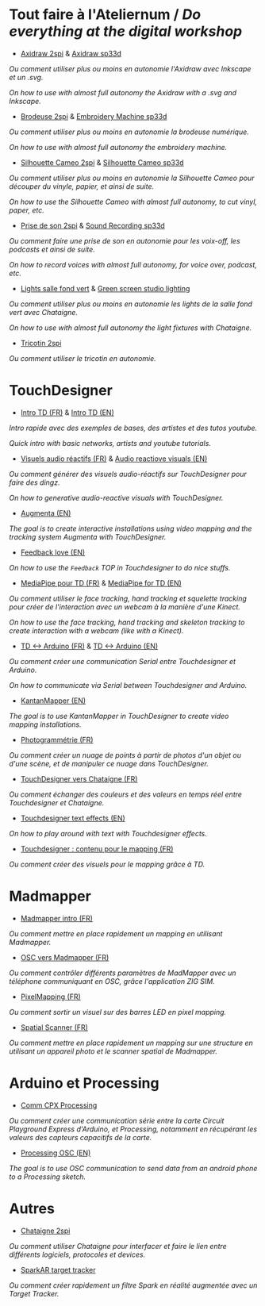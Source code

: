 # Tout faire à l'Ateliernum / *Do everything at the digital workshop*

- [Axidraw 2spi](https://github.com/LucieMrc/Axidraw_2spi) & [Axidraw sp33d](https://github.com/LucieMrc/Axidraw_sp33d)

*Ou comment utiliser plus ou moins en autonomie l'Axidraw avec Inkscape et un .svg.*

*On how to use with almost full autonomy the Axidraw with a .svg and Inkscape.*

- [Brodeuse 2spi](https://github.com/LucieMrc/BrodeuseNum_2spi) & [Embroidery Machine sp33d](https://github.com/LucieMrc/EmbroideryMachine_sp33d)

*Ou comment utiliser plus ou moins en autonomie la brodeuse numérique.*

*On how to use with almost full autonomy the embroidery machine.*

- [Silhouette Cameo 2spi](https://github.com/LucieMrc/SilhouetteCameo_2spi) & [Silhouette Cameo sp33d](https://github.com/LucieMrc/SilhouetteCameo_sp33d)

*Ou comment utiliser plus ou moins en autonomie la Silhouette Cameo pour découper du vinyle, papier, et ainsi de suite.*

*On how to use the Silhouette Cameo with almost full autonomy, to cut vinyl, paper, etc.*

- [Prise de son 2spi](https://github.com/LucieMrc/Prise2son_2spi) & [Sound Recording sp33d](https://github.com/LucieMrc/SoundRecording_sp33d)

*Ou comment faire une prise de son en autonomie pour les voix-off, les podcasts et ainsi de suite.*

*On how to record voices with almost full autonomy, for voice over, podcast, etc.*

- [Lights salle fond vert](https://github.com/LucieMrc/SalleFondVert_Controller) & [Green screen studio lighting](https://github.com/LucieMrc/GreenScreenStudio)

*Ou comment utiliser plus ou moins en autonomie les lights de la salle fond vert avec Chataigne.*

*On how to use with almost full autonomy the light fixtures with Chataigne.*

- [Tricotin 2spi](https://github.com/LucieMrc/SalleFondVert_Controller)

*Ou comment utiliser le tricotin en autonomie.*

# TouchDesigner
- [Intro TD (FR)](https://github.com/LucieMrc/IntroTD_FR) & [Intro TD (EN)](https://github.com/LucieMrc/IntroTD_Stereolux) 

*Intro rapide avec des exemples de bases, des artistes et des tutos youtube.*

*Quick intro with basic networks, artists and youtube tutorials.*

- [Visuels audio réactifs (FR)](https://github.com/LucieMrc/TD_audioreact_love) & [Audio reactiove visuals (EN)](https://github.com/LucieMrc/TD_audioreact_love_EN)

*Ou comment générer des visuels audio-réactifs sur TouchDesigner pour faire des dingz.*

*On how to generative audio-reactive visuals with TouchDesigner.*

- [Augmenta (EN)](https://github.com/LucieMrc/TD_Augmenta)

*The goal is to create interactive installations using video mapping and the tracking system Augmenta with TouchDesigner.*

- [Feedback love (EN)](https://github.com/LucieMrc/TD_feedback_love_EN)

*On how to use the `Feedback` TOP in Touchdesigner to do nice stuffs.*

- [MediaPipe pour TD (FR)](https://github.com/LucieMrc/MediaPipe_TD_FR) & [MediaPipe for TD (EN)](https://github.com/LucieMrc/MediaPipe_TD_EN)

*Ou comment utiliser le face tracking, hand tracking et squelette tracking pour créer de l'interaction avec un webcam à la manière d'une Kinect.*

*On how to use the face tracking, hand tracking and skeleton tracking to create interaction with a webcam (like with a Kinect).*

- [TD <-> Arduino (FR)](https://github.com/LucieMrc/TD_Arduino_FR) & [TD <-> Arduino (EN)](https://github.com/LucieMrc/TD_Arduino_EN)

*Ou comment créer une communication Serial entre Touchdesigner et Arduino.*

*On how to communicate via Serial between Touchdesigner and Arduino.*

- [KantanMapper (EN)](https://github.com/LucieMrc/TD_KantanMapper)

*The goal is to use KantanMapper in TouchDesigner to create video mapping installations.*

- [Photogrammétrie (FR)](https://github.com/LucieMrc/Photogrammetrie)

*Ou comment créer un nuage de points à partir de photos d'un objet ou d'une scène, et de manipuler ce nuage dans TouchDesigner.*

- [TouchDesigner vers Chataigne (FR)](https://github.com/LucieMrc/TouchDesigner_Chataigne)

*Ou comment échanger des couleurs et des valeurs en temps réel entre Touchdesigner et Chataigne.*

- [Touchdesigner text effects (EN)](https://github.com/LucieMrc/TD_textEffects)

*On how to play around with text with Touchdesigner effects.*

- [Touchdesigner : contenu pour le mapping (FR)](https://github.com/LucieMrc/TD_Contenu-pour-le-mapping)

*Ou comment créer des visuels pour le mapping grâce à TD.*

<!-- - [TD snippets](https://github.com/LucieMrc/TD_textEffects)

*Useful bits of code* -->

# Madmapper
- [Madmapper intro (FR)](https://github.com/LucieMrc/Madmapper_2spi)

*Ou comment mettre en place rapidement un mapping en utilisant Madmapper.*

- [OSC vers Madmapper (FR)](https://github.com/LucieMrc/MadMapper_OSC)

*Ou comment contrôler différents paramètres de MadMapper avec un téléphone communiquant en OSC, grâce l'application ZIG SIM.*

- [PixelMapping (FR)](https://github.com/LucieMrc/Madmapper_PixelMapping)

*Ou comment sortir un visuel sur des barres LED en pixel mapping.*

- [Spatial Scanner (FR)](https://github.com/LucieMrc/MadMapper_SpatialScanner)

*Ou comment mettre en place rapidement un mapping sur une structure en utilisant un appareil photo et le scanner spatial de Madmapper.*

# Arduino et Processing
- [Comm CPX Processing](https://github.com/LucieMrc/Communication_CCPX_Processing)

*Ou comment créer une communication série entre la carte Circuit Playground Express d'Arduino, et Processing, notamment en récupérant les valeurs des capteurs capacitifs de la carte.*

- [Processing OSC (EN)](https://github.com/LucieMrc/Processing_Android_OSC)

*The goal is to use OSC communication to send data from an android phone to a Processing sketch.*

# Autres
- [Chataigne 2spi](https://github.com/LucieMrc/Chataigne_2spi)

*Ou comment utiliser Chataigne pour interfacer et faire le lien entre différents logiciels, protocoles et devices.*

- [SparkAR target tracker](https://github.com/LucieMrc/Spark_TargetTracker_2spi)

*Ou comment créer rapidement un filtre Spark en réalité augmentée avec un Target Tracker.*
